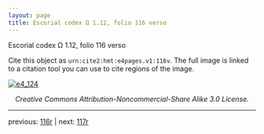 ```yaml
---
layout: page
title: Escorial codex Ω 1.12, folio 116 verso
---
```


Escorial codex Ω 1.12, folio 116 verso

Cite this object as `urn:cite2:hmt:e4pages.v1:116v`.  The full image is linked to a citation tool you can use to cite regions of the image.

[![e4_124](http://www.homermultitext.org/iipsrv?IIIF=/project/homer/pyramidal/deepzoom/hmt/e4img/2017a/e4_124.tif/full/800,/0/default.jpg)](http://www.homermultitext.org/ict2/?urn=urn:cite2:hmt:e4img.2017a:e4_124) 

<p style="text-align: center; font-style: italic;">Creative Commons Attribution-Noncommercial-Share Alike 3.0 License.</p>

---

previous: [116r](../116r/) | next: [117r](../117r/)